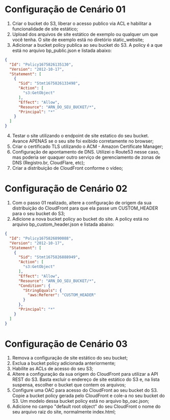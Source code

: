 # Configuração de Cenário 01

01. Criar o bucket do S3, liberar o acesso publico via ACL e habilitar a funcionalidade de site estático;
02. Upload dos arquivos de site estático de exemplo ou qualquer um que você tenha. O site de exemplo está no diretório static_website;
03. Adicionar a bucket policy publica ao seu bucket do S3. A policy é a que está no arquivo bp_public.json e listada abaixo:

~~~json
{
  "Id": "Policy1675826135130",
  "Version": "2012-10-17",
  "Statement": [
    {
      "Sid": "Stmt1675826133498",
      "Action": [
        "s3:GetObject"
      ],
      "Effect": "Allow",
      "Resource": "ARN_DO_SEU_BUCKET/*",
      "Principal": "*"
    }
  ]
}
~~~
04. Testar o site utilizando o endpoint de site estatico do seu bucket. Avance APENAS se o seu site foi exibido corretamente no browser;
05. Criar o certificado TLS utilizando o ACM - Amazon Certificate Manager;
06. Configuração de apontamento de DNS. Utilizei o Route53 nesse caso, mas poderia ser quaquer outro serviço de gerenciamento de zonas de DNS (Registro.br, CloudFlare, etc);
07. Criar a distribuição de CloudFront conforme o vídeo;

# Configuração de Cenário 02

01. Com o passo 01 realizado, altere a configuração de origem da sua distribuição do CloudFront para que ela passe um CUSTOM_HEADER para o seu bucket do S3;
02. Adicione a nova bucket policy ao bucket do site. A policy está no arquivo bp_custom_header.json e listada abaixo:

~~~json
{
  "Id": "Policy1675826890088",
  "Version": "2012-10-17",
  "Statement": [
    {
      "Sid": "Stmt1675826888949",
      "Action": [
        "s3:GetObject"
      ],
      "Effect": "Allow",
      "Resource": "ARN_DO_SEU_BUCKET/*",
      "Condition": {
        "StringEquals": {
          "aws:Referer": "CUSTOM_HEADER"
        }
      },
      "Principal": "*"
    }
  ]
}
~~~

# Configuração de Cenário 03

01. Remova a configuração de site estático do seu bucket;
02. Exclua a bucket policy adicionada anteriormente;
03. Habilite as ACLs de acesso do seu S3;
04. Altere a configuração da sua origem do CloudFront para utilizar a API REST do S3. Basta excluir o endereço de site estático do S3 e, na lista suspensa, escolher o bucket que contem os arquivos;
05. Configure uma OAC para acesso do CloudFront ao seu bucket do S3. Copie a bucket policy gerada pelo CloudFront e cole-a no seu bucket do S3. Um modelo dessa bucket policy está no arquivo bp_oac.json;
06. Adicione no campo "default root object" do seu CloudFront o nome do seu arquivo raiz do site, normalmente index.html;